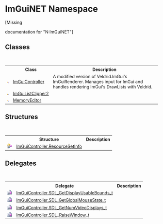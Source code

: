 # ImGuiNET Namespace
 

\[Missing <summary> documentation for "N:ImGuiNET"\]


## Classes
&nbsp;<table><tr><th></th><th>Class</th><th>Description</th></tr><tr><td>![Public class](media/pubclass.gif "Public class")</td><td><a href="dc8569e8-a101-000f-d0db-652eaa2a83fb">ImGuiController</a></td><td>
A modified version of Veldrid.ImGui's ImGuiRenderer. Manages input for ImGui and handles rendering ImGui's DrawLists with Veldrid.</td></tr><tr><td>![Protected class](media/protclass.gif "Protected class")</td><td><a href="9ad7c129-04e2-d4dc-08e6-f08f144cb7bc">ImGuiListClipper2</a></td><td /></tr><tr><td>![Public class](media/pubclass.gif "Public class")</td><td><a href="890df73b-7e61-9f58-d9a0-2aadbdf50fc1">MemoryEditor</a></td><td /></tr></table>

## Structures
&nbsp;<table><tr><th></th><th>Structure</th><th>Description</th></tr><tr><td>![Private structure](media/privstructure.gif "Private structure")</td><td><a href="48bfe4b7-6646-6f67-7ffd-5c67dd24f726">ImGuiController.ResourceSetInfo</a></td><td /></tr></table>

## Delegates
&nbsp;<table><tr><th></th><th>Delegate</th><th>Description</th></tr><tr><td>![Private delegate](media/privdelegate.gif "Private delegate")</td><td><a href="cf49eeeb-f0ee-8232-d8c0-de5080c034ca">ImGuiController.SDL_GetDisplayUsableBounds_t</a></td><td /></tr><tr><td>![Private delegate](media/privdelegate.gif "Private delegate")</td><td><a href="44c96bbf-9310-e72c-6547-206dee60b873">ImGuiController.SDL_GetGlobalMouseState_t</a></td><td /></tr><tr><td>![Private delegate](media/privdelegate.gif "Private delegate")</td><td><a href="e190035e-015a-fcbd-2d86-82f3a70e1bfd">ImGuiController.SDL_GetNumVideoDisplays_t</a></td><td /></tr><tr><td>![Private delegate](media/privdelegate.gif "Private delegate")</td><td><a href="a3fd2c90-8077-7fe1-837a-5983015a1cc0">ImGuiController.SDL_RaiseWindow_t</a></td><td /></tr></table>&nbsp;
